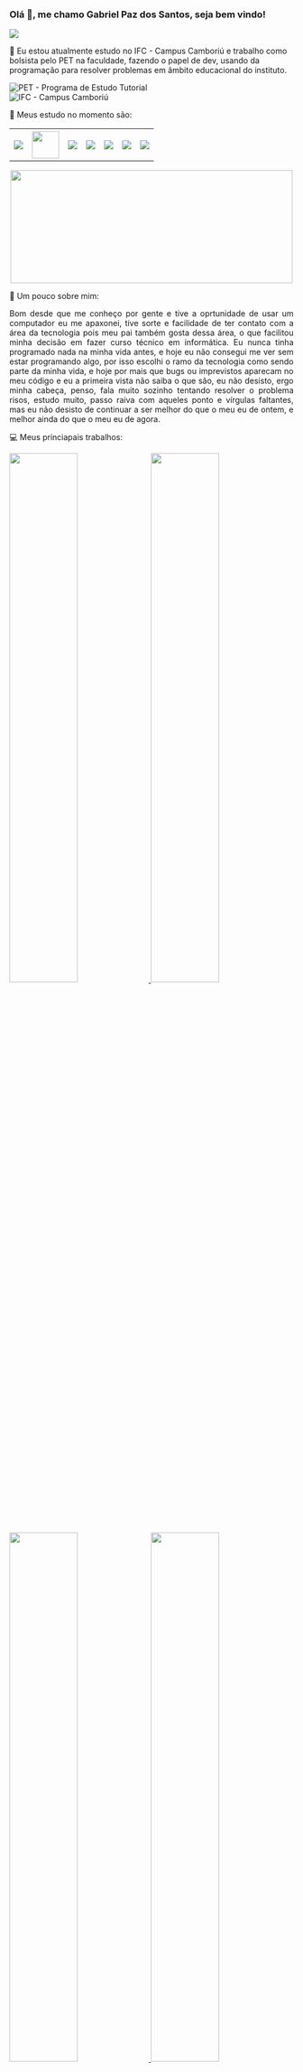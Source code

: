 ### Olá 👋, me chamo Gabriel Paz dos Santos, seja bem vindo!

<img src="https://clubedosgeeks.com.br/wp-content/uploads/2016/01/dormrm.gif"/>

🔭 Eu estou atualmente estudo no IFC - Campus Camboriú e trabalho como bolsista pelo PET na faculdade, fazendo o papel de dev, usando da programação para resolver problemas em âmbito educacional do instituto.

![PET - Programa de Estudo Tutorial](https://www.pet.ifc-camboriu.edu.br/)<br>
![IFC - Campus Camboriú]("http://www.camboriu.ifc.edu.br/)                                                                                                                                

🌱 Meus estudo no momento são:

<table align="center" width="500">
    <tr>
      <th><img src="https://img.icons8.com/color/48/000000/javascript.png"/></th>
      <th><img src="https://upload.wikimedia.org/wikipedia/commons/thumb/9/91/Electron_Software_Framework_Logo.svg/1024px-Electron_Software_Framework_Logo.svg.png" width="48"</th>
      <th><img src="https://img.icons8.com/color/48/000000/nodejs.png"/></th>
      <th><img src="https://img.icons8.com/color/48/000000/typescript.png"/></th>
      <th><img src="https://img.icons8.com/bubbles/60/000000/react.png"/></th>
      <th><img src="https://img.icons8.com/fluent/48/000000/visual-studio-code-2019.png"/></th>
      <th><img src="https://img.icons8.com/doodle/48/000000/github--v1.png"/></th>
    </tr>
</table>

<p align="center">
    <img width="500" height="200" src="https://github-readme-stats.vercel.app/api/top-langs/?username=gabrielheiwa&layout=compact&theme=dark"/>
</p>

:man: Um pouco sobre mim:<br>
<p align="justify">
Bom desde que me conheço por gente e tive a oprtunidade de usar um computador eu me apaxonei, tive sorte e facilidade de ter contato com a área da tecnologia pois meu pai também gosta dessa área, o que facilitou minha decisão em fazer curso técnico em informática. Eu nunca tinha programado nada na minha vida antes, e hoje eu não consegui me ver sem estar programando algo, por isso escolhi o ramo da tecnologia como sendo parte da minha vida, e hoje por mais que bugs ou imprevistos aparecam no meu código e eu a primeira vista não saiba o que são, eu não desisto, ergo minha cabeça, penso, fala muito sozinho tentando resolver o problema risos, estudo muito, passo raiva com aqueles ponto e vírgulas faltantes, mas eu não desisto de continuar a ser melhor do que o meu eu de ontem, e melhor ainda do que o meu eu de agora.
</p>

:computer: Meus princiapais trabalhos:

<a href="https://github.com/gabrielheiwa/autoMensageria">
    <img width="49%" src="https://github-readme-stats.vercel.app/api/pin/?username=gabrielheiwa&repo=autoMensageria"/>
</a>
<a href="https://github.com/gabrielheiwa/wpp_extension">
    <img width="49%" src="https://github-readme-stats.vercel.app/api/pin/?username=gabrielheiwa&repo=wpp_extension"/>
</a>
<a href="https://github.com/gabrielheiwa/agendaReactJS">
    <img width="49%" src="https://github-readme-stats.vercel.app/api/pin/?username=gabrielheiwa&repo=agendaReactJS"/>
</a>
<a href="https://github.com/gabrielheiwa/be-the-hero">
    <img width="49%" src="https://github-readme-stats.vercel.app/api/pin/?username=gabrielheiwa&repo=be-the-hero"/>
</a>
<a href="https://github.com/gabrielheiwa/be-the-hero-frontend">
    <img width="49%" height="500" src="https://github-readme-stats.vercel.app/api/pin/?username=gabrielheiwa&repo=be-the-hero-frontend"/>
</a>
<a href="https://github.com/windard">
    <img src="https://github-readme-stats.vercel.app/api?username=gabrielheiwa&show_icons=true&theme=dark" width="49%" height="250"/>
</a>

- 📫 Como falar ou entrar em contato comigo:

<a href="https://www.instagram.com/gabr.el_paz/?hl=pt-br" target="_blank">
  <img src="https://img.icons8.com/doodle/48/000000/instagram-new.png" />
</a>
<a target="_blank" href="https://www.linkedin.com/in/gabriel-paz-120ab1198/">
    <img src="https://img.icons8.com/doodle/48/000000/linkedin.png" />
</a>
<a target="_blank" href="https://api.whatsapp.com/send?phone=5547984288351&text=Oie%2C%20eu%20te%20conheci%20pelo%20seu%20README!">
    <img src="https://img.icons8.com/doodle/48/000000/whatsapp.png"/>
</a>


